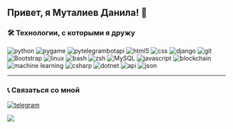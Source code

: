<h2> Привет, я Муталиев Данила! 👋 </h2>
<h3>🛠 Технологии, с которыми я дружу</h3>
<p>
  <img alt="python" src="https://img.shields.io/badge/-Python-3776AB?style=flat-square&logo=python&logoColor=white" />
  <img alt="pygame" src="https://img.shields.io/badge/-Pygame-376D5C?style=flat-square&logo=python&logoColor=white" />
  <img alt="pytelegrambotapi" src="https://img.shields.io/badge/-pytelegrambotapi-2CA5E0?style=flat-square&logo=telegram&logoColor=white" />
  <img alt="html5" src="https://img.shields.io/badge/-HTML5-E34F26?style=flat-square&logo=html&logoColor=white" />
  <img alt="css" src="https://img.shields.io/badge/-CSS3-1572B6?style=flat-square&logo=css&logoColor=white" />
  <img alt="django" src="https://img.shields.io/badge/-Django-092E20?style=flat-square&logo=django&logoColor=white" />
  <img alt="git" src="https://img.shields.io/badge/-Git-F05032?style=flat-square&logo=git&logoColor=white" />
  <img alt="Bootstrap" src="https://img.shields.io/badge/-Bootstrap-7953b3?style=flat-square&logo=javascript&logoColor=white" />
  <img alt="linux" src="https://img.shields.io/badge/-Linux-FCC624?style=flat-square&logo=linux&logoColor=black" />
  <img alt="bash" src="https://img.shields.io/badge/-Bash-000000?style=flat-square&logo=gnubash&logoColor=white" />
  <img alt="zsh" src="https://img.shields.io/badge/-Zsh-000000?style=flat-square&logo=gnu&logoColor=white" />
  <img alt="MySQL" src="https://img.shields.io/badge/-MySQL-4479A1?style=flat-square&logo=mysql&logoColor=white" />
  <img alt="javascript" src="https://img.shields.io/badge/-JavaScript-F7DF1E?style=flat-square&logo=javascript&logoColor=black" />
  <img alt="blockchain" src="https://img.shields.io/badge/-Blockchain-3C3C3D?style=flat-square&logo=ethereum&logoColor=white" />
  <img alt="machine learning" src="https://img.shields.io/badge/-Machine%20Learning-FF6F00?style=flat-square&logo=tensorflow&logoColor=white" />
  <img alt="csharp" src="https://img.shields.io/badge/-C%23-239120?style=flat-square&logo=csharp&logoColor=white" />
  <img alt="dotnet" src="https://img.shields.io/badge/-.NET-512BD4?style=flat-square&logo=dotnet&logoColor=white" />
  <img alt="api" src="https://img.shields.io/badge/-API-85EA2D?style=flat-square&logo=swagger&logoColor=black" />
  <img alt="json" src="https://img.shields.io/badge/-JSON-000000?style=flat-square&logo=json&logoColor=white" />

</p>

***

<h3>
  📞 Связаться со мной
</h3>

[![telegram](https://img.shields.io/badge/-Telegram-2CA5E0?style=flat-square&logo=telegram&logoColor=white)](https://t.me/dmut07)


![](https://komarev.com/ghpvc/?username=dmut07&color=red)
